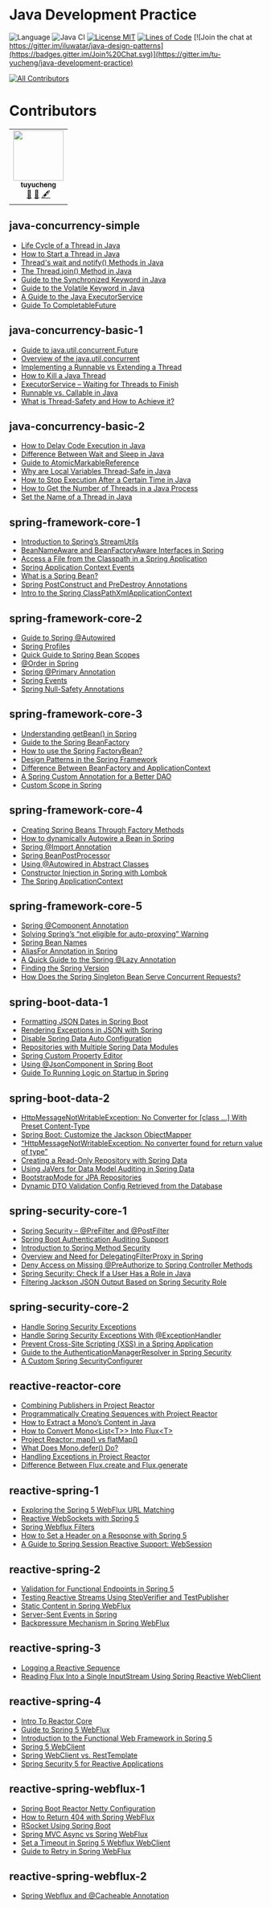<!-- the line below needs to be an empty line C: (its because kramdown isnt
     that smart and dearly wants an empty line before a heading to be able to
     display it as such, e.g. website) -->

# Java Development Practice

![Language](https://img.shields.io/badge/language-java-brightgreen)
![Java CI](https://github.com/iluwatar/java-design-patterns/workflows/Java%20CI/badge.svg)
[![License MIT](https://img.shields.io/badge/license-MIT-blue.svg)](https://raw.githubusercontent.com/tu-yucheng/java-development-practice/master/LICENSE.md)
[![Lines of Code](https://sonarcloud.io/api/project_badges/measure?project=tu-yucheng_java-development-practice&metric=ncloc)](https://sonarcloud.io/project/overview?id=tu-yucheng_java-development-practice)
[![Join the chat at https://gitter.im/iluwatar/java-design-patterns](https://badges.gitter.im/Join%20Chat.svg)](https://gitter.im/tu-yucheng/java-development-practice)
<!-- ALL-CONTRIBUTORS-BADGE:START - Do not remove or modify this section -->
[![All Contributors](https://img.shields.io/badge/all_contributors-1-orange.svg?style=flat-square)](#contributors)
<!-- ALL-CONTRIBUTORS-BADGE:END -->

# Contributors

<!-- ALL-CONTRIBUTORS-LIST:START - Do not remove or modify this section -->
<!-- prettier-ignore-start -->
<!-- markdownlint-disable -->
<table>
  <tr>
    <td align="center"><a href="https://github.com/tu-yucheng"><img src="https://avatars0.githubusercontent.com/u/4526195?v=4?s=100" width="100px;" alt=""/><br /><sub><b>tuyucheng</b></sub></a><br /><a href="#projectManagement-tuyucheng" title="Project Management">📆</a> <a href="#maintenance-tuyucheng" title="Maintenance">🚧</a> <a href="#content-tuyucheng" title="Content">🖋</a></td>
  </tr>
</table>

## java-concurrency-simple

- [Life Cycle of a Thread in Java](java-concurrency-simple/docs/Java_Thread_LifeCycle.md)
- [How to Start a Thread in Java](java-concurrency-simple/docs/Java_StartThread.md)
- [Thread's wait and notify() Methods in Java](java-concurrency-simple/docs/Java_Wait_Notify.md)
- [The Thread.join() Method in Java](java-concurrency-simple/docs/Java_Thread_Join.md)
- [Guide to the Synchronized Keyword in Java](java-concurrency-simple/docs/Java_Synchronized.md)
- [Guide to the Volatile Keyword in Java](java-concurrency-simple/docs/Java_Volatile.md)
- [A Guide to the Java ExecutorService](java-concurrency-simple/docs/Java_ExecutorService.md)
- [Guide To CompletableFuture](java-concurrency-simple/docs/Java_CompletableFuture.md)

## java-concurrency-basic-1

- [Guide to java.util.concurrent.Future](java-concurrency-basic-1/docs/Java_Future.md)
- [Overview of the java.util.concurrent](java-concurrency-basic-1/docs/Java_Concurrent.md)
- [Implementing a Runnable vs Extending a Thread](java-concurrency-basic-1/docs/Java_Thread_Runnable.md)
- [How to Kill a Java Thread](java-concurrency-basic-1/docs/Java_Thread_Stop.md)
- [ExecutorService – Waiting for Threads to Finish](java-concurrency-basic-1/docs/Java_Wait_Thread_Finish.md)
- [Runnable vs. Callable in Java](java-concurrency-basic-1/docs/Java_Runnable_Callable.md)
- [What is Thread-Safety and How to Achieve it?](java-concurrency-basic-1/docs/Java_ThreadSafe.md)

## java-concurrency-basic-2

- [How to Delay Code Execution in Java](java-concurrency-basic-2/docs/Java_Delay_Execution.md)
- [Difference Between Wait and Sleep in Java](java-concurrency-basic-2/docs/Java_Wait_Sleep.md)
- [Guide to AtomicMarkableReference](java-concurrency-basic-2/docs/Java_AtomicMarkableReference.md)
- [Why are Local Variables Thread-Safe in Java](java-concurrency-basic-2/docs/Java_LocalVariable_ThreadSafe.md)
- [How to Stop Execution After a Certain Time in Java](java-concurrency-basic-2/docs/Java_StopExecution_AfterCertainTime.md)
- [How to Get the Number of Threads in a Java Process](java-concurrency-basic-2/docs/Java_Get_ThreadNumber.md)
- [Set the Name of a Thread in Java](java-concurrency-basic-2/docs/Java_Set_ThreadName.md)

## spring-framework-core-1

- [Introduction to Spring’s StreamUtils](spring-framework-core-1/docs/Spring_StreamUtils.md)
- [BeanNameAware and BeanFactoryAware Interfaces in Spring](spring-framework-core-1/docs/Spring_Aware_Interface.md)
- [Access a File from the Classpath in a Spring Application](spring-framework-core-1/docs/Spring_Classpath_FileAccess.md)
- [Spring Application Context Events](spring-framework-core-1/docs/Spring_Context_Event.md)
- [What is a Spring Bean?](spring-framework-core-1/docs/Spring_Bean.md)
- [Spring PostConstruct and PreDestroy Annotations](spring-framework-core-1/docs/Spring_PostConstruct_Predestroy.md)
- [Intro to the Spring ClassPathXmlApplicationContext](spring-framework-core-1/docs/Spring_ClassPathXmlApplication.md)

## spring-framework-core-2

- [Guide to Spring @Autowired](spring-framework-core-2/docs/Spring_@Autowired.md)
- [Spring Profiles](spring-framework-core-2/docs/Spring_Profile.md)
- [Quick Guide to Spring Bean Scopes](spring-framework-core-2/docs/Spring_Bean_Scope.md)
- [@Order in Spring](spring-framework-core-2/docs/Spring_@Order.md)
- [Spring @Primary Annotation](spring-framework-core-2/docs/Spring_@Primary.md)
- [Spring Events](spring-framework-core-2/docs/Spring_Events.md)
- [Spring Null-Safety Annotations](spring-framework-core-2/docs/Spring_NullSafety.md)

## spring-framework-core-3

- [Understanding getBean() in Spring](spring-framework-core-3/docs/Spring_getBean().md)
- [Guide to the Spring BeanFactory](spring-framework-core-3/docs/Spring_BeanFactory.md)
- [How to use the Spring FactoryBean?](spring-framework-core-3/docs/Spring_FactoryBean.md)
- [Design Patterns in the Spring Framework](spring-framework-core-3/docs/Spring_DesignPattern.md)
- [Difference Between BeanFactory and ApplicationContext](spring-framework-core-3/docs/Spring_BeanFactory_ApplicationContext.md)
- [A Spring Custom Annotation for a Better DAO](spring-framework-core-3/docs/Spring_Annotation_BeanPreProcessor.md)
- [Custom Scope in Spring](spring-framework-core-3/docs/Spring_Custom_Scope.md)

## spring-framework-core-4

- [Creating Spring Beans Through Factory Methods](spring-framework-core-4/docs/Spring_FactoryMethod.md)
- [How to dynamically Autowire a Bean in Spring](spring-framework-core-4/docs/Spring_Dynamic_Autowired.md)
- [Spring @Import Annotation](spring-framework-core-4/docs/Spring_@Import.md)
- [Spring BeanPostProcessor](spring-framework-core-4/docs/Spring_BeanPostProcessor.md)
- [Using @Autowired in Abstract Classes](spring-framework-core-4/docs/Spring_@Autowired_AbstractClass.md)
- [Constructor Injection in Spring with Lombok](spring-framework-core-4/docs/Spring_Lombok.md)
- [The Spring ApplicationContext](spring-framework-core-4/docs/Spring_ApplicationContext.md)

## spring-framework-core-5

- [Spring @Component Annotation]()
- [Solving Spring’s “not eligible for auto-proxying” Warning]()
- [Spring Bean Names]()
- [AliasFor Annotation in Spring]()
- [A Quick Guide to the Spring @Lazy Annotation]()
- [Finding the Spring Version]()
- [How Does the Spring Singleton Bean Serve Concurrent Requests?]()

## spring-boot-data-1

- [Formatting JSON Dates in Spring Boot](spring-boot-data-1/docs/SpringBoot_Format_Json.md)
- [Rendering Exceptions in JSON with Spring](spring-boot-data-1/docs/SpringBoot_Exception_Json.md)
- [Disable Spring Data Auto Configuration](spring-boot-data-1/docs/SpringBoot_DisableAutoConfig.md)
- [Repositories with Multiple Spring Data Modules](spring-boot-data-1/docs/SpringBoot_Multi_DataModule.md)
- [Spring Custom Property Editor](spring-boot-data-1/docs/SpringBoot_PropertyEditor.md)
- [Using @JsonComponent in Spring Boot](spring-boot-data-1/docs/SpringBoot_@JsonComponent.md)
- [Guide To Running Logic on Startup in Spring](spring-boot-data-1/docs/SpringBoot_RunSetupLogic.md)

## spring-boot-data-2

- [HttpMessageNotWritableException: No Converter for [class …] With Preset Content-Type](spring-boot-data-2/docs/SpringBoot_NoConverter_Preset.md)
- [Spring Boot: Customize the Jackson ObjectMapper](spring-boot-data-2/docs/SpringBoot_Custom_JacksonMapper.md)
- [“HttpMessageNotWritableException: No converter found for return value of type”](spring-boot-data-2/docs/SpringBoot_NoConverterFound.md)
- [Creating a Read-Only Repository with Spring Data](spring-boot-data-2/docs/SpringBoot_ReadonlyRepository.md)
- [Using JaVers for Data Model Auditing in Spring Data](spring-boot-data-2/docs/SpringBoot_Javers_Audit.md)
- [BootstrapMode for JPA Repositories](spring-boot-data-2/docs/SpringBoot_JPA_BootstrapMode.md)
- [Dynamic DTO Validation Config Retrieved from the Database](spring-boot-data-2/docs/SpringBoot_DynamicDTO_Validation.md)

## spring-security-core-1

- [Spring Security – @PreFilter and @PostFilter](spring-security-core-1/docs/SpringSecurity_@PreFilter_@PostFilter.md)
- [Spring Boot Authentication Auditing Support](spring-security-core-1/docs/SpringSecurity_AuthenticationAudit.md)
- [Introduction to Spring Method Security](spring-security-core-1/docs/SpringSecurity_MethodSecurity.md)
- [Overview and Need for DelegatingFilterProxy in Spring](spring-security-core-1/docs/SpringSecurity_DelegatingFilterProxy.md)
- [Deny Access on Missing @PreAuthorize to Spring Controller Methods](spring-security-core-1/docs/SpringSecurity_DenyAccess.md)
- [Spring Security: Check If a User Has a Role in Java](spring-security-core-1/docs/SpringSecurity_CheckUserRole.md)
- [Filtering Jackson JSON Output Based on Spring Security Role](spring-security-core-1/docs/SpringSecurity_RoleFilterJson.md)

## spring-security-core-2

- [Handle Spring Security Exceptions](https://www.baeldung.com/spring-security-exceptions)
- [Handle Spring Security Exceptions With @ExceptionHandler](https://www.baeldung.com/spring-security-exceptionhandler)
- [Prevent Cross-Site Scripting (XSS) in a Spring Application](https://www.baeldung.com/spring-prevent-xss)
- [Guide to the AuthenticationManagerResolver in Spring Security](https://www.baeldung.com/spring-security-authenticationmanagerresolver)
- [A Custom Spring SecurityConfigurer](https://www.baeldung.com/spring-security-custom-configurer)

## reactive-reactor-core

- [Combining Publishers in Project Reactor](reactive-reactor-core/docs/Reactor_CombineStreams.md)
- [Programmatically Creating Sequences with Project Reactor](reactive-reactor-core/docs/Reactor_Flux_Sequences.md)
- [How to Extract a Mono’s Content in Java](reactive-reactor-core/docs/Reactor_Extract_MonoContent.md)
- [How to Convert Mono<List<T\>> Into Flux<T\>](reactive-reactor-core/docs/Reactor_MonoToFlux.md)
- [Project Reactor: map() vs flatMap()](reactive-reactor-core/docs/Reactor_Map_FlatMap.md)
- [What Does Mono.defer() Do?](reactive-reactor-core/docs/Reactor_MonoDefer.md)
- [Handling Exceptions in Project Reactor](reactive-reactor-core/docs/Reactor_Exception.md)
- [Difference Between Flux.create and Flux.generate](reactive-reactor-core/docs/Reactor_Create_Generate.md)

## reactive-spring-1

- [Exploring the Spring 5 WebFlux URL Matching](reactive-spring-1/docs/Spring_MVC_URL_Matching.md)
- [Reactive WebSockets with Spring 5](reactive-spring-1/docs/Spring_Reactive_WebSockets.md)
- [Spring Webflux Filters](reactive-spring-1/docs/Spring_WebFlux_Filter.md)
- [How to Set a Header on a Response with Spring 5](reactive-spring-1/docs/Spring_WebFlux_Header.md)
- [A Guide to Spring Session Reactive Support: WebSession](reactive-spring-1/docs/Spring_Reactive_Session.md)

## reactive-spring-2

- [Validation for Functional Endpoints in Spring 5](reactive-spring-2/docs/Functional_Endpoints_Validation.md)
- [Testing Reactive Streams Using StepVerifier and TestPublisher](reactive-spring-2/docs/Reactive_StepVerifier.md)
- [Static Content in Spring WebFlux](reactive-spring-2/docs/WebFlux_Static_Content.md)
- [Server-Sent Events in Spring](reactive-spring-2/docs/WebFlux_Server_SendEvents.md)
- [Backpressure Mechanism in Spring WebFlux](reactive-spring-2/docs/WebFlux_Backpressure.md)

## reactive-spring-3

- [Logging a Reactive Sequence](reactive-spring-3/docs/Reactive_Logging_Sequence.md)
- [Reading Flux Into a Single InputStream Using Spring Reactive WebClient](reactive-spring-3/docs/Reactive_ReadFluxTo_InputStream.md)

## reactive-spring-4

- [Intro To Reactor Core](reactive-spring-4/docs/Reactor_Core.md)
- [Guide to Spring 5 WebFlux](reactive-spring-4/docs/Spring_WebFlux.md)
- [Introduction to the Functional Web Framework in Spring 5](reactive-spring-4/docs/Spring_FunctionWeb.md)
- [Spring 5 WebClient](reactive-spring-4/docs/Spring_WebClient.md)
- [Spring WebClient vs. RestTemplate](reactive-spring-4/docs/Spring_WebClient_RestTemplate.md)
- [Spring Security 5 for Reactive Applications](reactive-spring-4/docs/Spring_Reactive_Security.md)

## reactive-spring-webflux-1

- [Spring Boot Reactor Netty Configuration](reactive-spring-webflux-1/docs/WebFlux_Netty_Config.md)
- [How to Return 404 with Spring WebFlux](reactive-spring-webflux-1/docs/WebFlux_ResponseStatus.md)
- [RSocket Using Spring Boot](reactive-spring-webflux-1/docs/Reactive_RSocket.md)
- [Spring MVC Async vs Spring WebFlux](reactive-spring-webflux-1/docs/WebFlux_Async.md)
- [Set a Timeout in Spring 5 Webflux WebClient](reactive-spring-webflux-1/docs/WebFlux_Timeout.md)
- [Guide to Retry in Spring WebFlux](reactive-spring-webflux-1/docs/WebFlux_Retry.md)

## reactive-spring-webflux-2

- [Spring Webflux and @Cacheable Annotation](reactive-spring-webflux-2/docs/WebFlux_Cacheable.md)